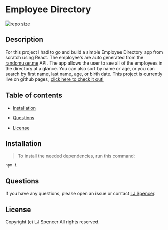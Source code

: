 # Employee Directory

[![repo size](https://img.shields.io/github/repo-size/hockeyduck3/Employee-Directory)](https://github.com/hockeyduck3/Employee-Directory)

## Description

For this project I had to go and build a simple Employee Directory app from scratch using React. The employee's are auto generated from the [randomuser.me](https://randomuser.me) API. The app allows the user to see all of the employees in the directory at a glance. You can also sort by name or age, or you can search by first name, last name, age, or birth date. This project is currently live on github pages, [click here to check it out!](https://hockeyduck3.github.io/Employee-Directory/)

## Table of contents

* [Installation](#installation)

* [Questions](#questions)

* [License](#license)

## Installation

>To install the needed dependencies, run this command:

```
npm i
```

## Questions

If you have any questions, please open an issue or contact [LJ Spencer](https://github.com/hockeyduck3).

## License
Copyright (c) LJ Spencer All rights reserved.
